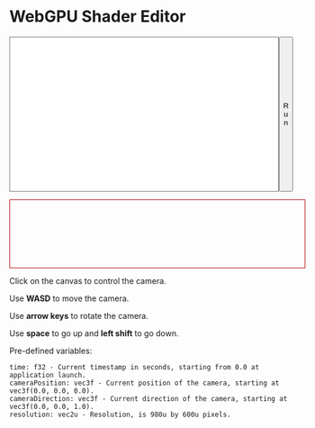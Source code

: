 # WebGPU Shader Editor

<script src="shader_editor.js" defer></script>
<p id="webgpuCheck"></p>
<center>
	<canvas id="webgpuCanvas" width="980" height="550"></canvas>
</center>
<div style="height: 275px;">
	<textarea class="highlight" id="webgpuFragmentShader" spellcheck="false" style="width: 95%; height: 100%; overflow-y: scroll; white-space: break-spaces; padding: 10px; border-style: solid; border-width: 1px; resize: none;"></textarea>
	<button id="webgpuRefreshFragmentShader" style="width: 5%; height: 100%; float: right;">Run</button>
</div>
<p class="highlight" id="webgpuFragmentShaderCompilationMessage" style="width: 100%; height: 100px; overflow-y: scroll; white-space: break-spaces; padding: 10px; border-style: solid; border-width: 1px; border-color: rgb(175, 0, 0);"></p>

Click on the canvas to control the camera.

Use **WASD** to move the camera.

Use **arrow keys** to rotate the camera.

Use **space** to go up and **left shift** to go down.

Pre-defined variables:
```
time: f32 - Current timestamp in seconds, starting from 0.0 at application launch.
cameraPosition: vec3f - Current position of the camera, starting at vec3f(0.0, 0.0, 0.0).
cameraDirection: vec3f - Current direction of the camera, starting at vec3f(0.0, 0.0, 1.0).
resolution: vec2u - Resolution, is 980u by 600u pixels.
```